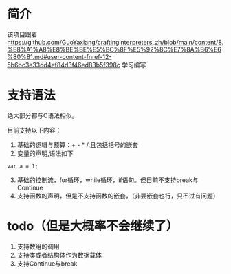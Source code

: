 # 简介
该项目跟着 https://github.com/GuoYaxiang/craftinginterpreters_zh/blob/main/content/8.%E8%A1%A8%E8%BE%BE%E5%BC%8F%E5%92%8C%E7%8A%B6%E6%80%81.md#user-content-fnref-12-5b6bc3e33dd4ef84d3f46ed83b5f398c 学习编写

# 支持语法
绝大部分都与C语法相似。

目前支持以下内容：
1. 基础的逻辑与预算：+ - * /,且包括括号的嵌套
2. 变量的声明,语法如下
```
var a = 1;
```
3. 基础的控制流，for循环，while循环，if语句。但目前不支持break与Continue
4. 支持函数的声明，但是不支持函数的嵌套，（非要嵌套也行，只不过有问题）

# todo（但是大概率不会继续了）
1. 支持数组的调用
2. 支持类或者结构体作为数据载体
3. 支持Continue与break
